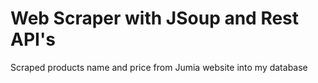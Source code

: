 # Web Scraper with JSoup and Rest API's
 Scraped products name and price from Jumia website into my database
